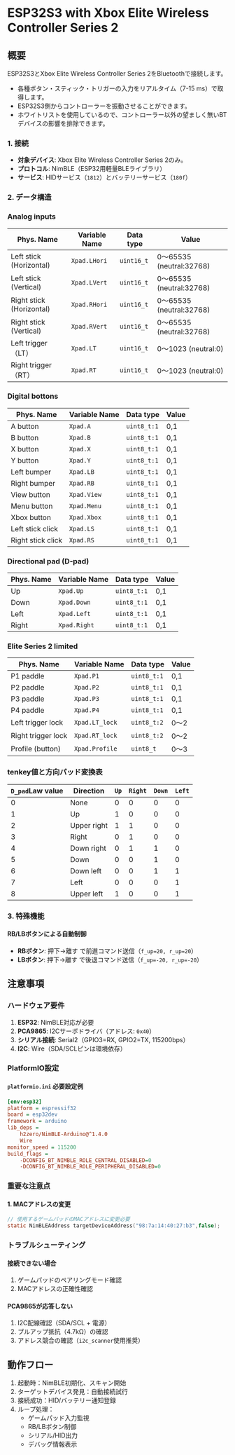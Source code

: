 # ESP32S3 with Xbox Elite Wireless Controller Series 2 

## 概要
ESP32S3とXbox Elite Wireless Controller Series 2をBluetoothで接続します。
- 各種ボタン・スティック・トリガーの入力をリアルタイム（7-15 ms）で取得します。
- ESP32S3側からコントローラーを振動させることができます。
- ホワイトリストを使用しているので、コントローラー以外の望ましく無いBTデバイスの影響を排除できます。

### 1. 接続
- **対象デバイス**: Xbox Elite Wireless Controller Series 2のみ。
- **プロトコル**: NimBLE（ESP32用軽量BLEライブラリ）
- **サービス**: HIDサービス（`1812`）とバッテリーサービス（`180f`）

### 2. データ構造
### Analog inputs

| Phys. Name | Variable Name | Data type | Value |
|-------------|------------|---------|---------|
| Left stick (Horizontal) | `Xpad.LHori` | `uint16_t` | 0～65535 (neutral:32768) |
| Left stick (Vertical) | `Xpad.LVert` | `uint16_t` | 0～65535 (neutral:32768) |
| Right stick (Horizontal) | `Xpad.RHori` | `uint16_t` | 0～65535 (neutral:32768) |
| Right stick (Vertical) | `Xpad.RVert` | `uint16_t` | 0～65535 (neutral:32768) |
| Left trigger（LT） | `Xpad.LT` | `uint16_t` | 0～1023 (neutral:0) |
| Right trigger（RT） | `Xpad.RT` | `uint16_t` | 0～1023 (neutral:0) |

### Digital bottons

| Phys. Name | Variable Name | Data type | Value |
|-------------|------------|---------|-----------|
| A button | `Xpad.A` | `uint8_t:1` | 0,1 |
| B button | `Xpad.B` | `uint8_t:1` | 0,1 |
| X button | `Xpad.X` | `uint8_t:1` | 0,1 |
| Y button | `Xpad.Y` | `uint8_t:1` | 0,1 |
| Left bumper | `Xpad.LB` | `uint8_t:1` | 0,1 |
| Right bumper | `Xpad.RB` | `uint8_t:1` | 0,1 |
| View button | `Xpad.View` | `uint8_t:1` | 0,1 |
| Menu button | `Xpad.Menu` | `uint8_t:1` | 0,1 |
| Xbox button | `Xpad.Xbox` | `uint8_t:1` | 0,1 |
| Left stick click | `Xpad.LS` | `uint8_t:1` | 0,1 |
| Right stick click | `Xpad.RS` | `uint8_t:1` | 0,1 |

### Directional pad (D-pad)

| Phys. Name | Variable Name | Data type | Value |
|-------------|------------|---------|-----------|
| Up | `Xpad.Up` | `uint8_t:1` | 0,1 |
| Down | `Xpad.Down` | `uint8_t:1` | 0,1 |
| Left | `Xpad.Left` | `uint8_t:1` | 0,1 |
| Right | `Xpad.Right` | `uint8_t:1` | 0,1 |

### Elite Series 2 limited

| Phys. Name | Variable Name | Data type | Value |
|-------------|------------|---------|----|
| P1 paddle | `Xpad.P1` | `uint8_t:1` | 0,1 |
| P2 paddle | `Xpad.P2` | `uint8_t:1` | 0,1 |
| P3 paddle | `Xpad.P3` | `uint8_t:1` | 0,1 |
| P4 paddle | `Xpad.P4` | `uint8_t:1` | 0,1 |
| Left trigger lock | `Xpad.LT_lock` | `uint8_t:2` | 0～2 |
| Right trigger lock | `Xpad.RT_lock` | `uint8_t:2` | 0～2 |
| Profile (button) | `Xpad.Profile` | `uint8_t` | 0～3 |

### tenkey値と方向パッド変換表

| `D_pad`Law value | Direction | `Up` | `Right` | `Down` | `Left` |
|-----------|------|------|---------|--------|--------|
| 0 | None | 0 | 0 | 0 | 0 |
| 1 | Up | 1 | 0 | 0 | 0 |
| 2 | Upper right | 1 | 1 | 0 | 0 |
| 3 | Right | 0 | 1 | 0 | 0 |
| 4 | Down right | 0 | 1 | 1 | 0 |
| 5 | Down | 0 | 0 | 1 | 0 |
| 6 | Down left | 0 | 0 | 1 | 1 |
| 7 | Left | 0 | 0 | 0 | 1 |
| 8 | Upper left | 1 | 0 | 0 | 1 |

### 3. 特殊機能

#### RB/LBボタンによる自動制御
- **RBボタン**: 押下→離す で前進コマンド送信（`f_up=20, r_up=20`）
- **LBボタン**: 押下→離す で後退コマンド送信（`f_up=-20, r_up=-20`）

## 注意事項

### ハードウェア要件
1. **ESP32**: NimBLE対応が必要
2. **PCA9865**: I2Cサーボドライバ（アドレス: `0x40`）
3. **シリアル接続**: Serial2（GPIO3=RX, GPIO2=TX, 115200bps）
4. **I2C**: Wire（SDA/SCLピンは環境依存）

### PlatformIO設定
#### `platformio.ini` 必要設定例
```ini
[env:esp32]
platform = espressif32
board = esp32dev
framework = arduino
lib_deps = 
    h2zero/NimBLE-Arduino@^1.4.0
    Wire
monitor_speed = 115200
build_flags = 
    -DCONFIG_BT_NIMBLE_ROLE_CENTRAL_DISABLED=0
    -DCONFIG_BT_NIMBLE_ROLE_PERIPHERAL_DISABLED=0
```

### 重要な注意点

#### 1. MACアドレスの変更
```c
// 使用するゲームパッドのMACアドレスに変更必要
static NimBLEAddress targetDeviceAddress("98:7a:14:40:27:b3",false);
```

### トラブルシューティング

#### 接続できない場合
1. ゲームパッドのペアリングモード確認
2. MACアドレスの正確性確認

#### PCA9865が応答しない
1. I2C配線確認（SDA/SCL + 電源）
2. プルアップ抵抗（4.7kΩ）の確認
3. アドレス競合の確認（`i2c_scanner`使用推奨）

## 動作フロー
1. 起動時：NimBLE初期化、スキャン開始
2. ターゲットデバイス発見：自動接続試行
3. 接続成功：HID/バッテリー通知登録
4. ループ処理：
   - ゲームパッド入力監視
   - RB/LBボタン制御
   - シリアル/HID出力
   - デバッグ情報表示
